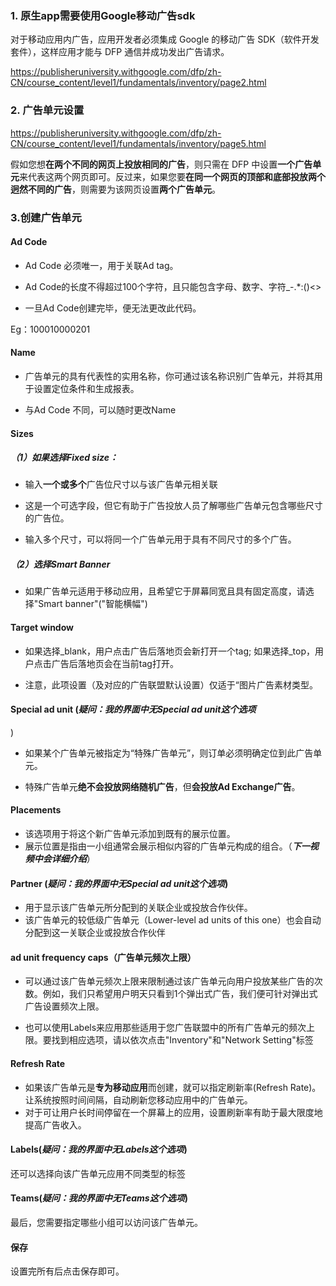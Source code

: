 ### 1. 原生app需要使用Google移动广告sdk
对于移动应用内广告，应用开发者必须集成 Google 的移动广告 SDK（软件开发套件），这样应用才能与 DFP 通信并成功发出广告请求。

<https://publisheruniversity.withgoogle.com/dfp/zh-CN/course_content/level1/fundamentals/inventory/page2.html>

### 2. 广告单元设置
<https://publisheruniversity.withgoogle.com/dfp/zh-CN/course_content/level1/fundamentals/inventory/page5.html>

假如您想**在两个不同的网页上投放相同的广告**，则只需在 DFP 中设置**一个广告单元**来代表这两个网页即可。反过来，如果您要**在同一个网页的顶部和底部投放两个迥然不同的广告**，则需要为该网页设置**两个广告单元**。

### 3.创建广告单元
#### Ad Code
- Ad Code 必须唯一，用于关联Ad tag。

- Ad Code的长度不得超过100个字符，且只能包含字母、数字、字符_-.*:()<>

- 一旦Ad Code创建完毕，便无法更改此代码。

Eg：100010000201

#### Name
- 广告单元的具有代表性的实用名称，你可通过该名称识别广告单元，并将其用于设置定位条件和生成报表。

- 与Ad Code 不同，可以随时更改Name

#### Sizes

##### （1）如果选择Fixed size：

- 输入**一个或多个**广告位尺寸以与该广告单元相关联

- 这是一个可选字段，但它有助于广告投放人员了解哪些广告单元包含哪些尺寸的广告位。

- 输入多个尺寸，可以将同一个广告单元用于具有不同尺寸的多个广告。

##### （2）选择Smart Banner
- 如果广告单元适用于移动应用，且希望它于屏幕同宽且具有固定高度，请选择"Smart banner"("智能横幅")

#### Target window
- 如果选择_blank，用户点击广告后落地页会新打开一个tag; 如果选择_top，用户点击广告后落地页会在当前tag打开。

- 注意，此项设置（及对应的广告联盟默认设置）仅适于“图片广告素材类型。

#### Special ad unit (***疑问：我的界面中无Special ad unit这个选项***
)
- 如果某个广告单元被指定为“特殊广告单元”，则订单必须明确定位到此广告单元。

- 特殊广告单元**绝不会投放网络随机广告**，但**会投放Ad Exchange广告**。


#### Placements 
- 该选项用于将这个新广告单元添加到既有的展示位置。
- 展示位置是指由一小组通常会展示相似内容的广告单元构成的组合。（***下一视频中会详细介绍***）

#### Partner (***疑问：我的界面中无Special ad unit这个选项***)

- 用于显示该广告单元所分配到的关联企业或投放合作伙伴。
- 该广告单元的较低级广告单元（Lower-level ad units of this one）也会自动分配到这一关联企业或投放合作伙伴

#### ad unit frequency caps（广告单元频次上限）
- 可以通过该广告单元频次上限来限制通过该广告单元向用户投放某些广告的次数。例如，我们只希望用户明天只看到1个弹出式广告，我们便可针对弹出式广告设置频次上限。

- 也可以使用Labels来应用那些适用于您广告联盟中的所有广告单元的频次上限。要找到相应选项，请以依次点击"Inventory"和"Network Setting"标签

#### Refresh Rate
- 如果该广告单元是**专为移动应用**而创建，就可以指定刷新率(Refresh Rate)。让系统按照时间间隔，自动刷新您移动应用中的广告单元。
- 对于可让用户长时间停留在一个屏幕上的应用，设置刷新率有助于最大限度地提高广告收入。

#### Labels(***疑问：我的界面中无Labels这个选项***)
还可以选择向该广告单元应用不同类型的标签

#### Teams(***疑问：我的界面中无Teams这个选项***)
最后，您需要指定哪些小组可以访问该广告单元。

#### 保存
设置完所有后点击保存即可。